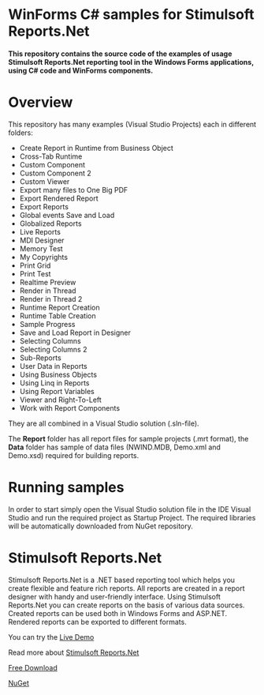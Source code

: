 # WinForms C# samples for Stimulsoft Reports.Net

#### This repository contains the source code of the examples of usage Stimulsoft Reports.Net reporting tool in the Windows Forms applications, using C# code and WinForms components.

# Overview
This repository has many examples (Visual Studio Projects) each in different folders:
* Create Report in Runtime from Business Object
* Cross-Tab Runtime
* Custom Component
* Custom Component 2
* Custom Viewer
* Export many files to One Big PDF
* Export Rendered Report
* Export Reports
* Global events Save and Load
* Globalized Reports
* Live Reports
* MDI Designer
* Memory Test
* My Copyrights
* Print Grid
* Print Test
* Realtime Preview
* Render in Thread
* Render in Thread 2
* Runtime Report Creation
* Runtime Table Creation
* Sample Progress
* Save and Load Report in Designer
* Selecting Columns
* Selecting Columns 2
* Sub-Reports
* User Data in Reports
* Using Business Objects
* Using Linq in Reports
* Using Report Variables
* Viewer and Right-To-Left
* Work with Report Components

They are all combined in a Visual Studio solution (.sln-file).

The **Report** folder has all report files for sample projects (.mrt format), the **Data** folder has sample of data files (NWIND.MDB, Demo.xml and Demo.xsd) required for building reports.

# Running samples
In order to start simply open the Visual Studio solution file in the IDE Visual Studio and run the required project as Startup Project. The required libraries will be automatically downloaded from NuGet repository.

# Stimulsoft Reports.Net
Stimulsoft Reports.Net is a .NET based reporting tool which helps you create flexible and feature rich reports. All reports are created in a report designer with handy and user-friendly interface. Using Stimulsoft Reports.Net you can create reports on the basis of various data sources. Created reports can be used both in Windows Forms and ASP.NET. Rendered reports can be exported to different formats.

You can try the [Live Demo](http://demo.stimulsoft.com/#Net)

Read more about [Stimulsoft Reports.Net](https://www.stimulsoft.com/en/products/reports-net)

[Free Download](https://www.stimulsoft.com/en/downloads)

[NuGet](https://www.nuget.org/packages/Stimulsoft.Reports.Net)
